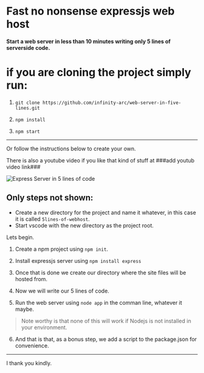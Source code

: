 # Fast no nonsense expressjs web host
#### Start a web server in less than 10 minutes writing only 5 lines of serverside code.

# if you are cloning the project simply run:

1. `git clone https://github.com/infinity-arc/web-server-in-five-lines.git`

2. `npm install`

3. `npm start`

---

Or follow the instructions below to create your own. 

There is also a youtube video if you like that kind of stuff at ###add youtub video link###

![Express Server in 5 lines of code](https://youtu.be/LbX3hdYNSaY)

## Only steps not shown:

* Create a new directory for the project and name it whatever, in this case it is called `5lines-of-webhost`.
* Start vscode with the new directory as the project root.

Lets begin.

1. Create a npm project using `npm init`.

2. Install expressjs server using `npm install express`

3. Once that is done we create our directory where the site files will be hosted from.

4. Now we will write our 5 lines of code.

5. Run the web server using `node app` in the comman line, whatever it maybe.

> Note worthy is that none of this will work if Nodejs is not installed in your environment.

6. And that is that, as a bonus step, we add a script to the package.json for convenience.

---

I thank you kindly.
